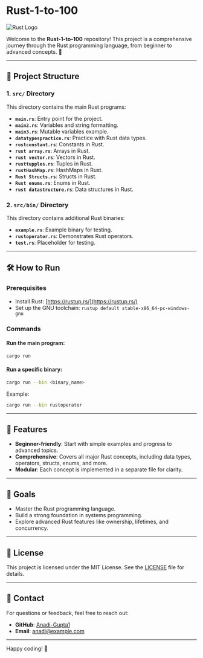 # Rust-1-to-100

![Rust Logo](https://www.rust-lang.org/logos/rust-logo-512x512.png)

Welcome to the **Rust-1-to-100** repository! This project is a comprehensive journey through the Rust programming language, from beginner to advanced concepts. 🚀

---

## 📂 Project Structure

### **1. `src/` Directory**
This directory contains the main Rust programs:

- **`main.rs`**: Entry point for the project.
- **`main2.rs`**: Variables and string formatting.
- **`main3.rs`**: Mutable variables example.
- **`datatypespractice.rs`**: Practice with Rust data types.
- **`rustconstant.rs`**: Constants in Rust.
- **`rust array.rs`**: Arrays in Rust.
- **`rust vector.rs`**: Vectors in Rust.
- **`rusttupples.rs`**: Tuples in Rust.
- **`rustHashMap.rs`**: HashMaps in Rust.
- **`Rust Structs.rs`**: Structs in Rust.
- **`Rust enums.rs`**: Enums in Rust.
- **`rust datastructure.rs`**: Data structures in Rust.

### **2. `src/bin/` Directory**
This directory contains additional Rust binaries:

- **`example.rs`**: Example binary for testing.
- **`rustoperator.rs`**: Demonstrates Rust operators.
- **`test.rs`**: Placeholder for testing.

---

## 🛠️ How to Run

### Prerequisites
- Install Rust: [https://rustup.rs/](https://rustup.rs/)
- Set up the GNU toolchain: `rustup default stable-x86_64-pc-windows-gnu`

### Commands

#### Run the main program:
```bash
cargo run
```

#### Run a specific binary:
```bash
cargo run --bin <binary_name>
```
Example:
```bash
cargo run --bin rustoperator
```

---

## 🌟 Features

- **Beginner-friendly**: Start with simple examples and progress to advanced topics.
- **Comprehensive**: Covers all major Rust concepts, including data types, operators, structs, enums, and more.
- **Modular**: Each concept is implemented in a separate file for clarity.

---

## 🎯 Goals

- Master the Rust programming language.
- Build a strong foundation in systems programming.
- Explore advanced Rust features like ownership, lifetimes, and concurrency.

---

## 📜 License

This project is licensed under the MIT License. See the [LICENSE](LICENSE) file for details.

---

## 📧 Contact

For questions or feedback, feel free to reach out:
- **GitHub**: [Anadi-Gupta1](https://github.com/Anadi-Gupta1)
- **Email**: anadi@example.com

---

Happy coding! 🎉
